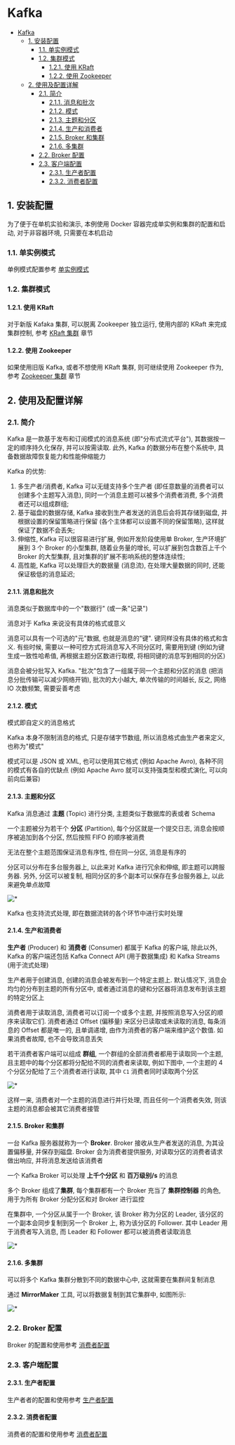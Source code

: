 # Kafka

- [Kafka](#kafka)
  - [1. 安装配置](#1-安装配置)
    - [1.1. 单实例模式](#11-单实例模式)
    - [1.2. 集群模式](#12-集群模式)
      - [1.2.1. 使用 KRaft](#121-使用-kraft)
      - [1.2.2. 使用 Zookeeper](#122-使用-zookeeper)
  - [2. 使用及配置详解](#2-使用及配置详解)
    - [2.1. 简介](#21-简介)
      - [2.1.1. 消息和批次](#211-消息和批次)
      - [2.1.2. 模式](#212-模式)
      - [2.1.3. 主题和分区](#213-主题和分区)
      - [2.1.4. 生产和消费者](#214-生产和消费者)
      - [2.1.5. Broker 和集群](#215-broker-和集群)
      - [2.1.6. 多集群](#216-多集群)
    - [2.2. Broker 配置](#22-broker-配置)
    - [2.3. 客户端配置](#23-客户端配置)
      - [2.3.1. 生产者配置](#231-生产者配置)
      - [2.3.2. 消费者配置](#232-消费者配置)

## 1. 安装配置

为了便于在单机实验和演示, 本例使用 Docker 容器完成单实例和集群的配置和启动, 对于非容器环境, 只需要在本机启动

### 1.1. 单实例模式

单例模式配置参考 [单实例模式](./docker/standalone/README.md)

### 1.2. 集群模式

#### 1.2.1. 使用 KRaft

对于新版 Kafaka 集群, 可以脱离 Zookeeper 独立运行, 使用内部的 KRaft 来完成集群控制, 参考 [KRaft 集群](./docker/cluster-kraft/README.md) 章节

#### 1.2.2. 使用 Zookeeper

如果使用旧版 Kafka, 或者不想使用 KRaft 集群, 则可继续使用 Zookeeper 作为, 参考 [Zookeeper 集群](./docker/cluster-zk/README.md) 章节

## 2. 使用及配置详解

### 2.1. 简介

Kafka 是一款基于发布和订阅模式的消息系统 (即"分布式流式平台"), 其数据按一定的顺序持久化保存, 并可以按需读取. 此外, Kafka 的数据分布在整个系统中, 具备数据故障恢复能力和性能伸缩能力

Kafka 的优势:

1. 多生产者/消费者, Kafka 可以无缝支持多个生产者 (即任意数量的消费者可以创建多个主题写入消息), 同时一个消息主题可以被多个消费者消费, 多个消费者还可以组成群组;
2. 基于磁盘的数据存储, Kafka 接收到生产者发送的消息后会将其存储到磁盘, 并根据设置的保留策略进行保留 (各个主体都可以设置不同的保留策略), 这样就保证了数据不会丢失;
3. 伸缩性, Kafka 可以很容易进行扩展, 例如开发阶段使用单 Broker, 生产环境扩展到 3 个 Broker 的小型集群, 随着业务量的增长, 可以扩展到包含数百上千个 Broker 的大型集群, 且对集群的扩展不影响系统的整体连续性;
4. 高性能, Kafka 可以处理巨大的数据量 (消息流), 在处理大量数据的同时, 还能保证极低的消息延迟;

#### 2.1.1. 消息和批次

消息类似于数据库中的一个"数据行" (或一条"记录")

消息对于 Kafka 来说没有具体的格式或意义

消息可以具有一个可选的"元"数据, 也就是消息的"键". 键同样没有具体的格式和含义. 有些时候, 需要以一种可控方式将消息写入不同分区时, 需要用到键 (例如为键生成一致性哈希值, 再根据主题分区数进行取模, 将相同键的消息写到相同的分区)

消息会被分批写入 Kafka. "批次"包含了一组属于同一个主题和分区的消息 (把消息分批传输可以减少网络开销), 批次的大小越大, 单次传输的时间越长, 反之, 网络 IO 次数频繁, 需要妥善考虑

#### 2.1.2. 模式

模式即自定义的消息格式

Kafka 本身不限制消息的格式, 只是存储字节数组, 所以消息格式由生产者来定义, 也称为"模式"

模式可以是 JSON 或 XML, 也可以使用其它格式 (例如 Apache Avro), 各种不同的模式有各自的优缺点 (例如 Apache Avro 就可以支持强类型和模式演化, 可以向前向后兼容)

#### 2.1.3. 主题和分区

Kafka 消息通过 **主题** (Topic) 进行分类, 主题类似于数据库的表或者 Schema

一个主题被分为若干个 **分区** (Partition), 每个分区就是一个提交日志, 消息会按顺序被追加到各个分区, 然后按照 FIFO 的顺序被消费

无法在整个主题范围保证消息有序性, 但在同一分区, 消息是有序的

分区可以分布在多台服务器上, 以此来对 Kafka 进行冗余和伸缩, 即主题可以跨服务器. 另外, 分区可以被复制, 相同分区的多个副本可以保存在多台服务器上, 以此来避免单点故障

![*](./assets/topic-partation.png)

Kafka 也支持流式处理, 即在数据流转的各个环节中进行实时处理

#### 2.1.4. 生产和消费者

**生产者** (Producer) 和 **消费者** (Consumer) 都属于 Kafka 的客户端, 除此以外, Kafka 的客户端还包括 Kafka Connect API (用于数据集成) 和 Kafka Streams (用于流式处理)

生产者用于创建消息, 创建的消息会被发布到一个特定主题上. 默认情况下, 消息会均匀的分布到主题的所有分区中, 或者通过消息的键和分区器将消息发布到该主题的特定分区上

消费者用于读取消息, 消费者可以订阅一个或多个主题, 并按照消息写入分区的顺序来读取它们. 消费者通过 Offset (偏移量) 来区分已读取或未读取的消息, 每条消息的 Offset 都是唯一的, 且单调递增, 由作为消费者的客户端来维护这个数值. 如果消费者故障, 也不会导致消息丢失

若干消费者客户端可以组成 **群组**, 一个群组的全部消费者都用于读取同一个主题, 且主题中的每个分区都将分配给不同的消费者来读取, 例如下图中, 一个主题的 4 个分区分配给了三个消费者进行读取, 其中 `C1` 消费者同时读取两个分区

![*](./assets/topic-partitions.png)

这样一来, 消费者对一个主题的消息进行并行处理, 而且任何一个消费者失效, 则该主题的消息都会被其它消费者接管

#### 2.1.5. Broker 和集群

一台 Kafka 服务器就称为一个 **Broker**. Broker 接收从生产者发送的消息, 为其设置偏移量, 并保存到磁盘. Broker 会为消费者提供服务, 对读取分区的消费者请求做出响应, 并将消息发送给该消费者

一个 Kafka Broker 可以处理 **上千个分区** 和 **百万级别/s** 的消息

多个 Broker 组成了**集群**, 每个集群都有一个 Broker 充当了 **集群控制器** 的角色, 用于为所有 Broker 分配分区和对 Broker 进行监控

在集群中, 一个分区从属于一个 Broker, 该 Broker 称为分区的 Leader, 该分区的一个副本会同步复制到另一个 Broker 上, 称为该分区的 Follower. 其中 Leader 用于消费者写入消息, 而 Leader 和 Follower 都可以被消费者读取消息

![*](./assets/broker-cluster.png)

#### 2.1.6. 多集群

可以将多个 Kafka 集群分散到不同的数据中心中, 这就需要在集群间复制消息

通过 **MirrorMaker** 工具, 可以将数据复制到其它集群中, 如图所示:

![*](./assets/multi-cluster.png)

### 2.2. Broker 配置

Broker 的配置和使用参考 [消费者配置](./doc/broker.md)

### 2.3. 客户端配置

#### 2.3.1. 生产者配置

生产者者的配置和使用参考 [生产者配置](./doc/producer.md)

#### 2.3.2. 消费者配置

消费者的配置和使用参考 [消费者配置](./doc/consumer.md)
